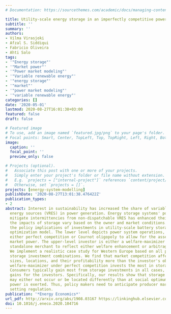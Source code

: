 ```yaml
---
# Documentation: https://sourcethemes.com/academic/docs/managing-content/

title: Utility-scale energy storage in an imperfectly competitive power sector
subtitle: ''
summary: ''
authors:
- Vilma Virasjoki
- Afzal S. Siddiqui
- Fabricio Oliveira
- Ahti Salo
tags:
- '"Energy storage"'
- '"Market power"'
- '"Power market modeling"'
- '"Variable renewable energy"'
- '"energy storage"'
- '"market"'
- '"power market modeling"'
- '"variable renewable energy"'
categories: []
date: '2020-05-01'
lastmod: 2020-08-27T16:01:38+03:00
featured: false
draft: false

# Featured image
# To use, add an image named `featured.jpg/png` to your page's folder.
# Focal points: Smart, Center, TopLeft, Top, TopRight, Left, Right, BottomLeft, Bottom, BottomRight.
image:
  caption: ''
  focal_point: ''
  preview_only: false

# Projects (optional).
#   Associate this post with one or more of your projects.
#   Simply enter your project's folder or file name without extension.
#   E.g. `projects = ["internal-project"]` references `content/project/deep-learning/index.md`.
#   Otherwise, set `projects = []`.
projects: [energy-system-modelling]
publishDate: '2020-08-27T13:01:38.476422Z'
publication_types:
- 2
abstract: Interest in sustainability has increased the share of variable renewable
  energy sources (VRES) in power generation. Energy storage systems' potential to
  mitigate intermittencies from non-dispatchable VRES has enhanced their appeal. However,
  the impacts of storage vary based on the owner and market conditions. We examine
  the policy implications of investments in utility-scale battery storage via a bi-level
  optimization model. The lower level depicts power system operations, modeled as
  either perfect competition or Cournot oligopoly to allow for the assessment of producer
  market power. The upper-level investor is either a welfare-maximizer or a profit-maximizing
  standalone merchant to reflect either welfare enhancement or arbitrage, respectively.
  We implement a realistic case study for Western Europe based on all possible size-location
  storage investment combinations. We find that market competition affects investment
  sizes, locations, and their profitability more than the investor's objectives. A
  welfare-maximizer under perfect competition invests the most in storage capacity.
  Consumers typically gain most from storage investments in all cases, exceeding the
  gains for the investors. Specifically, our results show that storage investments
  may either not occur or be located differently than at social optimum, if market
  power is exerted. Thus, policy makers need to anticipate producer market power when
  setting regulation.
publication: '*Energy Economics*'
url_pdf: http://arxiv.org/abs/1908.03167 https://linkinghub.elsevier.com/retrieve/pii/S0140988320300554
doi: 10.1016/j.eneco.2020.104716
---
```

